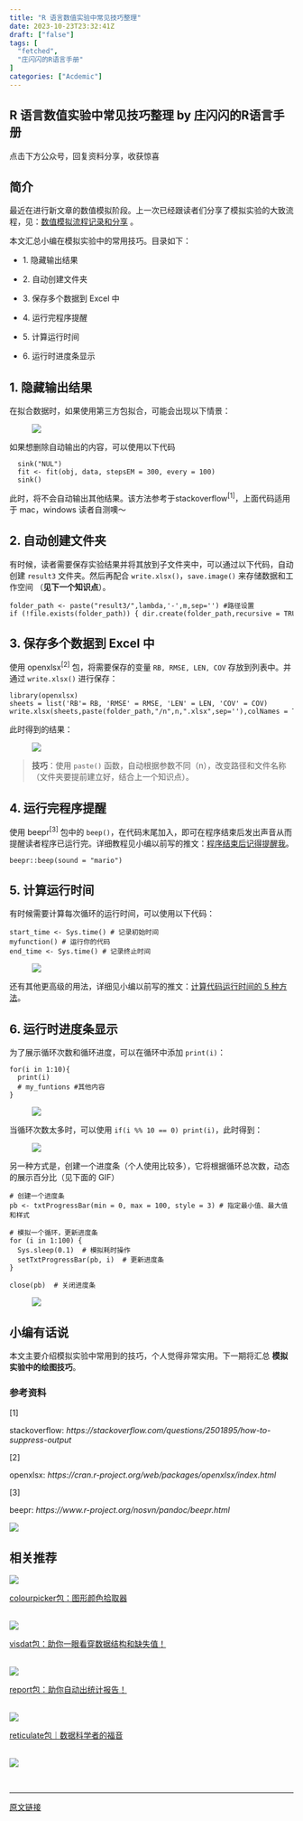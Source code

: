 ```yaml
---
title: "R 语言数值实验中常见技巧整理"
date: 2023-10-23T23:32:41Z
draft: ["false"]
tags: [
  "fetched",
  "庄闪闪的R语言手册"
]
categories: ["Acdemic"]
---
```

R 语言数值实验中常见技巧整理 by 庄闪闪的R语言手册
------
<div><p data-mpa-powered-by="yiban.io"><span>点击下方</span><span>公众号</span><span>，回复</span><span>资料分享</span><span>，收获惊喜</span></p><section><mp-common-profile data-pluginname="mpprofile" data-id="MzI1NjUwMjQxMQ==" data-headimg="http://mmbiz.qpic.cn/mmbiz_png/MIcgkkEyTHiaOjUwXredJLzMleuKP97WYf7W4ylibNiaRJlP7icneHRGekYcQEPgTLpIDbibTuuEADhn0Sv4Xqhhf4A/0?wx_fmt=png" data-nickname="庄闪闪的R语言手册" data-alias="Zss_R4ds" data-signature="在读统计博士生，R语言爱好者。来跟着我一起学 R 数据科学，可视化。" data-from="2"></mp-common-profile></section><section data-tool="mdnice编辑器" data-website="https://www.mdnice.com"><h2 data-tool="mdnice编辑器"><span></span><span>简介</span></h2><p data-tool="mdnice编辑器">最近在进行新文章的数值模拟阶段。上一次已经跟读者们分享了模拟实验的大致流程，见：<a href="https://mp.weixin.qq.com/s?__biz=MzI1NjUwMjQxMQ==&amp;mid=2247517451&amp;idx=1&amp;sn=3ba4914f242b6c76c54d88f0bfce5493&amp;scene=21#wechat_redirect" data-linktype="2">数值模拟流程记录和分享</a> 。</p><p data-tool="mdnice编辑器">本文汇总小编在模拟实验中的常用技巧。目录如下：</p><ul><li><p>1. 隐藏输出结果</p></li><li><p>2. 自动创建文件夹</p></li><li><p>3. 保存多个数据到 Excel 中</p></li><li><p>4. 运行完程序提醒</p></li><li><p>5. 计算运行时间</p></li><li><p>6. 运行时进度条显示</p></li></ul><h2 data-tool="mdnice编辑器"><span></span><span>1. 隐藏输出结果</span></h2><p data-tool="mdnice编辑器">在拟合数据时，如果使用第三方包拟合，可能会出现以下情景：</p><figure data-tool="mdnice编辑器"><img data-ratio="0.17592592592592593" data-type="png" data-w="1080" data-src="https://mmbiz.qpic.cn/sz_mmbiz_png/MIcgkkEyTHiamDovk5tJ8dvvEibuw3K6p1LHpuxwA1APpu36WtOTNM79OUEVS0toAwzpZoehZOM6KoGtL9KibUMQw/640?wx_fmt=png" src="https://mmbiz.qpic.cn/sz_mmbiz_png/MIcgkkEyTHiamDovk5tJ8dvvEibuw3K6p1LHpuxwA1APpu36WtOTNM79OUEVS0toAwzpZoehZOM6KoGtL9KibUMQw/640?wx_fmt=png"></figure><p data-tool="mdnice编辑器">如果想删除自动输出的内容，可以使用以下代码</p><pre data-tool="mdnice编辑器"><span></span><code>  sink(<span>"NUL"</span>)<br>  fit &lt;- fit(obj, data, stepsEM = 300, every = 100)     <br>  sink()<br></code></pre><p data-tool="mdnice编辑器">此时，将不会自动输出其他结果。该方法参考于<span>stackoverflow</span><sup>[1]</sup>，上面代码适用于 mac，windows 读者自测噢～</p><h2 data-tool="mdnice编辑器"><span></span><span>2. 自动创建文件夹</span></h2><p data-tool="mdnice编辑器">有时候，读者需要保存实验结果并将其放到子文件夹中，可以通过以下代码，自动创建 <code>result3</code> 文件夹。然后再配合 <code>write.xlsx()</code>，<code>save.image()</code> 来存储数据和工作空间 （<strong>见下一个知识点</strong>）。</p><pre data-tool="mdnice编辑器"><span></span><code>folder_path &lt;- paste(<span>"result3/"</span>,lambda,<span>'-'</span>,m,sep=<span>''</span>) <span>#路径设置</span><br><span>if</span> (!file.exists(folder_path)) { dir.create(folder_path,recursive = <span>TRUE</span>) } <span>else</span> { cat(<span>"Folder already exists:"</span>, folder_path, <span>"\n"</span>)}<br></code></pre><h2 data-tool="mdnice编辑器"><span></span><span>3. 保存多个数据到 Excel 中</span></h2><p data-tool="mdnice编辑器">使用 <span>openxlsx</span><sup>[2]</sup> 包，将需要保存的变量 <code>RB, RMSE, LEN, COV</code> 存放到列表中。并通过 <code>write.xlsx()</code> 进行保存：</p><pre data-tool="mdnice编辑器"><span></span><code><span>library</span>(openxlsx)<br>sheets = list(<span>'RB'</span>= RB, <span>'RMSE'</span> = RMSE, <span>'LEN'</span> = LEN, <span>'COV'</span> = COV)<br>write.xlsx(sheets,paste(folder_path,<span>"/n"</span>,n,<span>".xlsx"</span>,sep=<span>''</span>),colNames = <span>TRUE</span>,rowNames = <span>TRUE</span>)<br></code></pre><p data-tool="mdnice编辑器">此时得到的结果：</p><figure data-tool="mdnice编辑器"><img data-ratio="0.6685185185185185" data-type="png" data-w="1080" data-src="https://mmbiz.qpic.cn/sz_mmbiz_png/MIcgkkEyTHiamDovk5tJ8dvvEibuw3K6p1feh8ylRdDRGLtcVD8Leb5UhtwpC4ibBSKVmhh4QK2AgqTTnTZ8taCUw/640?wx_fmt=png" src="https://mmbiz.qpic.cn/sz_mmbiz_png/MIcgkkEyTHiamDovk5tJ8dvvEibuw3K6p1feh8ylRdDRGLtcVD8Leb5UhtwpC4ibBSKVmhh4QK2AgqTTnTZ8taCUw/640?wx_fmt=png"></figure><blockquote data-tool="mdnice编辑器"><p><strong>技巧</strong>：使用 <code>paste()</code> 函数，自动根据参数不同（n），改变路径和文件名称（文件夹要提前建立好，结合上一个知识点）。</p></blockquote><h2 data-tool="mdnice编辑器"><span></span><span>4. 运行完程序提醒</span></h2><p data-tool="mdnice编辑器">使用 <span>beepr</span><sup>[3]</sup> 包中的 <code>beep()</code>，在代码末尾加入，即可在程序结束后发出声音从而提醒读者程序已运行完。详细教程见小编以前写的推文：<a href="https://mp.weixin.qq.com/s?__biz=MzI1NjUwMjQxMQ==&amp;mid=2247516522&amp;idx=1&amp;sn=c64aa50268b0df5c45658723bedbd346&amp;scene=21#wechat_redirect" data-linktype="2">程序结束后记得提醒我</a>。</p><pre data-tool="mdnice编辑器"><span></span><code>beepr::beep(sound = <span>"mario"</span>)<br></code></pre><h2 data-tool="mdnice编辑器"><span></span><span>5. 计算运行时间</span></h2><p data-tool="mdnice编辑器">有时候需要计算每次循环的运行时间，可以使用以下代码：</p><pre data-tool="mdnice编辑器"><span></span><code>start_time &lt;- Sys.time() <span># 记录初始时间</span><br>myfunction() <span># 运行你的代码</span><br>end_time &lt;- Sys.time() <span># 记录终止时间</span><br></code></pre><figure data-tool="mdnice编辑器"><img data-ratio="0.21238938053097345" data-type="png" data-w="678" data-src="https://mmbiz.qpic.cn/sz_mmbiz_png/MIcgkkEyTHiamDovk5tJ8dvvEibuw3K6p1Wpz9B1GZjQfk0MEgpNm8j68YAhcLNAayFPIVw6Qk1DkSibBvZMd7DFg/640?wx_fmt=png" src="https://mmbiz.qpic.cn/sz_mmbiz_png/MIcgkkEyTHiamDovk5tJ8dvvEibuw3K6p1Wpz9B1GZjQfk0MEgpNm8j68YAhcLNAayFPIVw6Qk1DkSibBvZMd7DFg/640?wx_fmt=png"></figure><p data-tool="mdnice编辑器">还有其他更高级的用法，详细见小编以前写的推文：<a href="https://mp.weixin.qq.com/s?__biz=MzI1NjUwMjQxMQ==&amp;mid=2247515666&amp;idx=1&amp;sn=5f3f1e1c49a93559e023f61c980cff4f&amp;scene=21#wechat_redirect" data-linktype="2">计算代码运行时间的 5 种方法</a>。</p><h2 data-tool="mdnice编辑器"><span></span><span>6. 运行时进度条显示</span></h2><p data-tool="mdnice编辑器">为了展示循环次数和循环进度，可以在循环中添加 <code>print(i)</code>：</p><pre data-tool="mdnice编辑器"><span></span><code><span>for</span>(i <span>in</span> <span>1</span>:<span>10</span>){<br>  print(i)<br>  <span># my_funtions #其他内容</span><br>}<br></code></pre><figure data-tool="mdnice编辑器"><img data-ratio="1.0671378091872792" data-type="png" data-w="566" data-src="https://mmbiz.qpic.cn/sz_mmbiz_png/MIcgkkEyTHiamDovk5tJ8dvvEibuw3K6p1Czq7W3MwKSQniaouE6d2N4Gaey4ShERPicrEyZkibMSnajWuVAia6UFiaAw/640?wx_fmt=png" src="https://mmbiz.qpic.cn/sz_mmbiz_png/MIcgkkEyTHiamDovk5tJ8dvvEibuw3K6p1Czq7W3MwKSQniaouE6d2N4Gaey4ShERPicrEyZkibMSnajWuVAia6UFiaAw/640?wx_fmt=png"></figure><p data-tool="mdnice编辑器">当循环次数太多时，可以使用 <code>if(i %% 10 == 0) print(i)</code>，此时得到：</p><figure data-tool="mdnice编辑器"><img data-ratio="1.0537974683544304" data-type="png" data-w="632" data-src="https://mmbiz.qpic.cn/sz_mmbiz_png/MIcgkkEyTHiamDovk5tJ8dvvEibuw3K6p1ibic2okSAzw5MwPf7YicianqiaQVAaEeZxdaNFRfBTaiaK1aiaTmtYQOBGGFQ/640?wx_fmt=png" src="https://mmbiz.qpic.cn/sz_mmbiz_png/MIcgkkEyTHiamDovk5tJ8dvvEibuw3K6p1ibic2okSAzw5MwPf7YicianqiaQVAaEeZxdaNFRfBTaiaK1aiaTmtYQOBGGFQ/640?wx_fmt=png"></figure><p data-tool="mdnice编辑器">另一种方式是，创建一个进度条（个人使用比较多），它将根据循环总次数，动态的展示百分比（见下面的 GIF）</p><pre data-tool="mdnice编辑器"><span></span><code><span># 创建一个进度条</span><br>pb &lt;- txtProgressBar(min = <span>0</span>, max = <span>100</span>, style = <span>3</span>) <span># 指定最小值、最大值和样式</span><br><br><span># 模拟一个循环，更新进度条</span><br><span>for</span> (i <span>in</span> <span>1</span>:<span>100</span>) {<br>  Sys.sleep(<span>0.1</span>)  <span># 模拟耗时操作</span><br>  setTxtProgressBar(pb, i)  <span># 更新进度条</span><br>}<br><br>close(pb)  <span># 关闭进度条</span><br></code></pre><figure data-tool="mdnice编辑器"><img data-ratio="0.39669421487603307" data-type="gif" data-w="726" data-src="https://mmbiz.qpic.cn/sz_mmbiz_gif/MIcgkkEyTHiamDovk5tJ8dvvEibuw3K6p1kO9zdR9BmVXXIBRzE8jlicGguCZ9oqw8W1aKnAOPic6gfibh5Fvp4wicxg/640?wx_fmt=gif" src="https://mmbiz.qpic.cn/sz_mmbiz_gif/MIcgkkEyTHiamDovk5tJ8dvvEibuw3K6p1kO9zdR9BmVXXIBRzE8jlicGguCZ9oqw8W1aKnAOPic6gfibh5Fvp4wicxg/640?wx_fmt=gif"></figure><h2 data-tool="mdnice编辑器"><span></span><span>小编有话说</span></h2><p data-tool="mdnice编辑器">本文主要介绍模拟实验中常用到的技巧，个人觉得非常实用。下一期将汇总 <strong>模拟实验中的绘图技巧</strong>。</p><h3 data-tool="mdnice编辑器"><span>参考资料</span></h3><section data-tool="mdnice编辑器"><span><span>[1]</span><p>stackoverflow: <em>https://stackoverflow.com/questions/2501895/how-to-suppress-output</em></p></span><span><span>[2]</span><p>openxlsx: <em>https://cran.r-project.org/web/packages/openxlsx/index.html</em></p></span><span><span>[3]</span><p>beepr: <em>https://www.r-project.org/nosvn/pandoc/beepr.html</em></p></span></section></section><p><img data-backh="709" data-backw="558" data-cropselx1="0" data-cropselx2="558" data-cropsely1="0" data-cropsely2="709" data-ratio="1.2697916666666667" data-s="300,640" data-type="jpeg" data-w="960" data-src="https://mmbiz.qpic.cn/mmbiz_jpg/MIcgkkEyTHgj3jribWnUVvAj91nGwhZcbNOxiaDnySMIXxC9SWOP2Xo2ZIv8SmGEQ4uUdwwy74uTKYSqRW24qqeg/640?wx_fmt=jpeg" src="https://mmbiz.qpic.cn/mmbiz_jpg/MIcgkkEyTHgj3jribWnUVvAj91nGwhZcbNOxiaDnySMIXxC9SWOP2Xo2ZIv8SmGEQ4uUdwwy74uTKYSqRW24qqeg/640?wx_fmt=jpeg"></p><section data-tool="mdnice编辑器" data-website="https://www.mdnice.com"><h2 data-tool="mdnice编辑器"><span>相关推荐</span></h2></section><section data-mpa-template="t" data-from="yb-recommend-list"><section data-mpa-template="t" data-from="yb-recommend" data-recommend-article-type="normal" data-recomment-template-id="1" data-recommend-article-id="2247494294_2" data-recommend-article-time="1619395200" data-recommend-article-cover="http://mmbiz.qpic.cn/mmbiz_jpg/MIcgkkEyTHhfSAGMJibPM4rScvfcuTjnzfnJbzXzgMDFiaBgnsNXh7ccXibRpx77pjqIic78oFGl1BBryuFmwtxCpQ/0?wx_fmt=jpeg" data-recommend-article-title="colourpicker包：图形颜色拾取器" data-recommend-article-content-url="http://mp.weixin.qq.com/s?__biz=MzI1NjUwMjQxMQ==&amp;mid=2247494294&amp;idx=2&amp;sn=044737f8652c6256997c689ddaf70d55&amp;chksm=ea271572dd509c64de8b8f6c03ca71e033c2b65823d0096c448ef9508e12898b1e396d3ba46d#rd"><a href="http://mp.weixin.qq.com/s?__biz=MzI1NjUwMjQxMQ==&amp;mid=2247494294&amp;idx=2&amp;sn=044737f8652c6256997c689ddaf70d55&amp;chksm=ea271572dd509c64de8b8f6c03ca71e033c2b65823d0096c448ef9508e12898b1e396d3ba46d&amp;scene=21#wechat_redirect" data-linktype="1"><section data-recommend-type="normal" data-recommend-tid="1" data-mid=""><section data-mid=""><section data-mid=""><span data-positionback="static"><img data-ratio="0.425" data-type="jpeg" data-w="1080" data-src="https://mmbiz.qpic.cn/mmbiz_jpg/MIcgkkEyTHhfSAGMJibPM4rScvfcuTjnzfnJbzXzgMDFiaBgnsNXh7ccXibRpx77pjqIic78oFGl1BBryuFmwtxCpQ/640?wx_fmt=jpeg" src="https://mmbiz.qpic.cn/mmbiz_jpg/MIcgkkEyTHhfSAGMJibPM4rScvfcuTjnzfnJbzXzgMDFiaBgnsNXh7ccXibRpx77pjqIic78oFGl1BBryuFmwtxCpQ/640?wx_fmt=jpeg"></span></section><section data-mid=""><p data-recommend-title="t" data-mid="">colourpicker包：图形颜色拾取器</p></section></section></section></a></section><br><section data-mpa-template="t" data-from="yb-recommend" data-recommend-article-type="normal" data-recomment-template-id="1" data-recommend-article-id="2247493762_2" data-recommend-article-time="1617625800" data-recommend-article-cover="http://mmbiz.qpic.cn/mmbiz_jpg/MIcgkkEyTHiaukiad9zWdJwU6ro7mnRYrgKwibVicXMjM0tH8FN1ZFpbALXBRudlsg54niaqF4vvvUuBuYDJg9yWiaKQ/0?wx_fmt=jpeg" data-recommend-article-title="visdat包：助你一眼看穿数据结构和缺失值！" data-recommend-article-content-url="http://mp.weixin.qq.com/s?__biz=MzI1NjUwMjQxMQ==&amp;mid=2247493762&amp;idx=2&amp;sn=f23f6aed22ecf85edc266fd622170043&amp;chksm=ea271766dd509e706c8cb8c367b18feac8cc8e26da740d8562d7a83a35aee3186e316b4d2b0f#rd"><a href="http://mp.weixin.qq.com/s?__biz=MzI1NjUwMjQxMQ==&amp;mid=2247493762&amp;idx=2&amp;sn=f23f6aed22ecf85edc266fd622170043&amp;chksm=ea271766dd509e706c8cb8c367b18feac8cc8e26da740d8562d7a83a35aee3186e316b4d2b0f&amp;scene=21#wechat_redirect" data-linktype="1"><section data-recommend-type="normal" data-recommend-tid="1" data-mid=""><section data-mid=""><section data-mid=""><span data-positionback="static"><img data-ratio="0.9990740740740741" data-type="jpeg" data-w="1080" data-src="https://mmbiz.qpic.cn/mmbiz_jpg/MIcgkkEyTHiaukiad9zWdJwU6ro7mnRYrgKwibVicXMjM0tH8FN1ZFpbALXBRudlsg54niaqF4vvvUuBuYDJg9yWiaKQ/640?wx_fmt=jpeg" src="https://mmbiz.qpic.cn/mmbiz_jpg/MIcgkkEyTHiaukiad9zWdJwU6ro7mnRYrgKwibVicXMjM0tH8FN1ZFpbALXBRudlsg54niaqF4vvvUuBuYDJg9yWiaKQ/640?wx_fmt=jpeg"></span></section><section data-mid=""><p data-recommend-title="t" data-mid="">visdat包：助你一眼看穿数据结构和缺失值！</p></section></section></section></a></section><br><section data-mpa-template="t" data-from="yb-recommend" data-recommend-article-type="normal" data-recomment-template-id="1" data-recommend-article-id="2247494569_1" data-recommend-article-time="1619872200" data-recommend-article-cover="http://mmbiz.qpic.cn/mmbiz_jpg/MIcgkkEyTHjBmW0TEkBD0y8MyW3c5HT44NUiarOicWAlt1cs0uHwG7vWABviajKQqXggWYwWRicyr5kEjQA2swicbibQ/0?wx_fmt=jpeg" data-recommend-article-title="report包：助你自动出统计报告！" data-recommend-article-content-url="http://mp.weixin.qq.com/s?__biz=MzI1NjUwMjQxMQ==&amp;mid=2247494569&amp;idx=1&amp;sn=d5bff0f15069c26d42aff0ccdfd7b743&amp;chksm=ea27144ddd509d5b8e874041d9d8ed9ec98582e5aa774b6f7e6514ff4106f123ba47cef0326b#rd"><a href="http://mp.weixin.qq.com/s?__biz=MzI1NjUwMjQxMQ==&amp;mid=2247494569&amp;idx=1&amp;sn=d5bff0f15069c26d42aff0ccdfd7b743&amp;chksm=ea27144ddd509d5b8e874041d9d8ed9ec98582e5aa774b6f7e6514ff4106f123ba47cef0326b&amp;scene=21#wechat_redirect" data-linktype="1"><section data-recommend-type="normal" data-recommend-tid="1" data-mid=""><section data-mid=""><section data-mid=""><span data-positionback="static"><img data-ratio="0.425" data-type="jpeg" data-w="1080" data-src="https://mmbiz.qpic.cn/mmbiz_jpg/MIcgkkEyTHjBmW0TEkBD0y8MyW3c5HT44NUiarOicWAlt1cs0uHwG7vWABviajKQqXggWYwWRicyr5kEjQA2swicbibQ/640?wx_fmt=jpeg" src="https://mmbiz.qpic.cn/mmbiz_jpg/MIcgkkEyTHjBmW0TEkBD0y8MyW3c5HT44NUiarOicWAlt1cs0uHwG7vWABviajKQqXggWYwWRicyr5kEjQA2swicbibQ/640?wx_fmt=jpeg"></span></section><section data-mid=""><p data-recommend-title="t" data-mid="">report包：助你自动出统计报告！</p></section></section></section></a></section><br><section data-mpa-template="t" data-from="yb-recommend" data-recommend-article-type="normal" data-recomment-template-id="1" data-recommend-article-id="2247492028_2" data-recommend-article-time="1615811746" data-recommend-article-cover="http://mmbiz.qpic.cn/mmbiz_jpg/MIcgkkEyTHjqYtTRnKYwYP4k7iaZoMibUQSQxY67eMmhUznDVyWESfjutJ9fUmXsvE3EdM3wm8NWk86HPU5ryvNg/0?wx_fmt=jpeg" data-recommend-article-title="reticulate包｜数据科学者的福音" data-recommend-article-content-url="http://mp.weixin.qq.com/s?__biz=MzI1NjUwMjQxMQ==&amp;mid=2247492028&amp;idx=2&amp;sn=a5394f8520895b946e35032cbc39f04a&amp;chksm=ea271e58dd50974e60011d8b0cf90906295157dcba5ad03540eeb302602def5b4cd66bc97445#rd"><a href="http://mp.weixin.qq.com/s?__biz=MzI1NjUwMjQxMQ==&amp;mid=2247492028&amp;idx=2&amp;sn=a5394f8520895b946e35032cbc39f04a&amp;chksm=ea271e58dd50974e60011d8b0cf90906295157dcba5ad03540eeb302602def5b4cd66bc97445&amp;scene=21#wechat_redirect" data-linktype="1"><section data-recommend-type="normal" data-recommend-tid="1" data-mid=""><section data-mid=""><section data-mid=""><span data-positionback="static"><img data-ratio="0.9990740740740741" data-type="jpeg" data-w="1080" data-src="https://mmbiz.qpic.cn/mmbiz_jpg/MIcgkkEyTHjqYtTRnKYwYP4k7iaZoMibUQSQxY67eMmhUznDVyWESfjutJ9fUmXsvE3EdM3wm8NWk86HPU5ryvNg/640?wx_fmt=jpeg" src="https://mmbiz.qpic.cn/mmbiz_jpg/MIcgkkEyTHjqYtTRnKYwYP4k7iaZoMibUQSQxY67eMmhUznDVyWESfjutJ9fUmXsvE3EdM3wm8NWk86HPU5ryvNg/640?wx_fmt=jpeg"></span></section><section data-mid=""><p data-recommend-title="t" data-mid="">reticulate包｜数据科学者的福音</p></section></section></section></a></section><br><section data-mpa-template="t" data-from="yb-recommend" data-recommend-article-type="normal" data-recomment-template-id="1" data-recommend-article-id="2247491046_1" data-recommend-article-time="1613997000" data-recommend-article-cover="http://mmbiz.qpic.cn/mmbiz_jpg/MIcgkkEyTHj3iaOBCqwm2KNPdSZiaKSjI4bibXY1FKD5yx2WuByDz7sAUFQKfoeVicbGXjqVz2ib5gnvvyia5ibpzoFMQ/0?wx_fmt=jpeg" data-recommend-article-title="ggThemeAssist包：交互式修改图形主题" data-recommend-article-content-url="http://mp.weixin.qq.com/s?__biz=MzI1NjUwMjQxMQ==&amp;mid=2247491046&amp;idx=1&amp;sn=92b382e77c8c007cca80524d36f258a0&amp;chksm=ea24e202dd536b14bf567d7ed6e076880c6d30109fd3836aaa5df2d75a61a214b6c3c7621667#rd"><section data-recommend-type="normal" data-recommend-tid="1" data-mid=""><section data-mid=""><section data-mid=""><a href="http://mp.weixin.qq.com/s?__biz=MzI1NjUwMjQxMQ==&amp;mid=2247491046&amp;idx=1&amp;sn=92b382e77c8c007cca80524d36f258a0&amp;chksm=ea24e202dd536b14bf567d7ed6e076880c6d30109fd3836aaa5df2d75a61a214b6c3c7621667&amp;scene=21#wechat_redirect" data-linktype="1"><span><img data-ratio="0.42685185185185187" data-type="jpeg" data-w="1080" data-src="https://mmbiz.qpic.cn/mmbiz_jpg/MIcgkkEyTHj3iaOBCqwm2KNPdSZiaKSjI4bibXY1FKD5yx2WuByDz7sAUFQKfoeVicbGXjqVz2ib5gnvvyia5ibpzoFMQ/640?wx_fmt=jpeg" src="https://mmbiz.qpic.cn/mmbiz_jpg/MIcgkkEyTHj3iaOBCqwm2KNPdSZiaKSjI4bibXY1FKD5yx2WuByDz7sAUFQKfoeVicbGXjqVz2ib5gnvvyia5ibpzoFMQ/640?wx_fmt=jpeg"></span></a></section></section></section></section></section><p><br></p><p><mp-style-type data-value="3"></mp-style-type></p></div>  
<hr>
<a href="https://mp.weixin.qq.com/s/wBKHR7Jqz9XHsbTpVeS1oA",target="_blank" rel="noopener noreferrer">原文链接</a>
